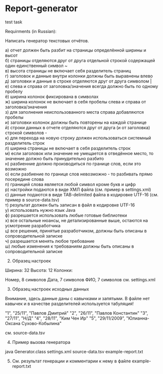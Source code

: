 # Report-generator

test task

Requirments (in Russian):

Написать генератор текстовых отчётов.

а) отчет должен быть разбит на страницы определённой ширины и высот 								
б) страницы отделяются друг от друга отдельной строкой содержащей один единственный символ ~					
в) высота страницы не включает себя разделитель страниц									
г) заголовок и данные внутри колонки должны быть выравнены влево								
д) заголовки и данные в строке отделяются друг от друга символом |							
е) слева и справа от заголовка/значения всегда должно быть по одному пробелу			
ё) ширина колонок фиксирована в символах			
ж) ширина колонок не включает в себя пробелы слева и справа от заголовка/значения				
з) для заполнения неиспользованного места справа добавляются пробелы				
и) заголовки колонок должны быть повторены на каждой странице 			
й) строки данных в отчете отделяются друг от друга (и от заголовка) строкой символов - 			
к) для перехода на новую строку должен использоваться системный разделитель строк			
л) ширина страницы не включает в себя разделитель строк 			
м) если заголовок или значение не умещается в отведённое место, то значение должно быть принудительно разбито			
н) разбиенние должно производиться по границе слов, если это возможно					
о) если разбиение по границе слов невозможно - то разбивать прямо посередине слова			
п) границей слова является любой символ кроме букв и цифр			
р) настройки подаются в виде ХМЛ файла (см. пример в settings.xml)			
с) данные подаются в виде TAB-delimited файла в кодировке UTF-16 (см. пример в source-data.tsv)			
т) результат должен быть записан в файл в кодировке UTF-16			
у) использовать нужно язык Java							
ф) разрешается использовать любые готовые библиотеки						
х) все остальные нюансы, не детализированные выше, остаются на усмотрение разработчика				
ц) все решения, принятые разработчиком, должны быть описаны в сопроводительной записке			
ч) разрешается менять любое требование				
ш) любые изменения к требованиям должны быть описаны в сопроводительной записке				

2) Образец настроек

Ширина: 32 Высота: 12 Колонки:

Номер, 8 символов
Дата, 7 символов
ФИО, 7 символов
см. settings.xml

3) Образец настроек исходных данных

Внимание, здесь данные даны с кавычками и запятыми. В файле нет кавычек и в качестве разделителей используется табуляция!

"1", "25/11", "Павлов Дмитрий" "2", "26/11", "Павлов Константин" "3", "27/11", "Н/Д" "4", "28/11", "Ким Чен Ир" "5", "29/11/2009", "Юлианна-Оксана Сухово-Кобылина"

см. source-data.tsv

4) Пример вызова генератора

java Generator.class settings.xml source-data.tsv example-report.txt

5) См. результат генерации и комментарии к нему в файле example-report.txt
